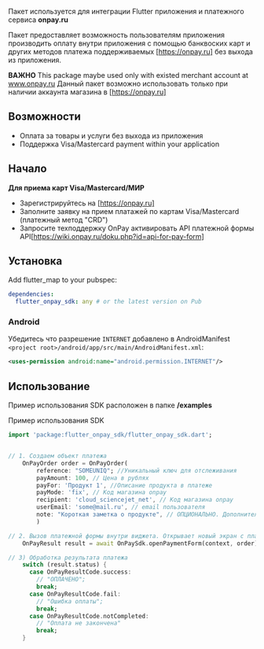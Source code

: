 
Пакет используется для интеграции Flutter приложения и платежного сервиса **onpay.ru**

Пакет предоставляет возможность пользователям приложения производить оплату внутри приложения с помощью банквоских карт и других методов платежа поддерживаемых [https://onpay.ru] без выхода из приложения.


**ВАЖНО** 
This package maybe used only with existed merchant account at www.onpay.ru
Данный пакет возможно использовать только при наличии аккаунта магазина в [https://onpay.ru]

## Возможности

 - Оплата за товары и услуги без выхода из приложения 
 - Поддержка Visa/Mastercard payment within your application

## Начало

**Для приема карт Visa/Mastercard/МИР**

 - Зарегистрируйтесь на [https://onpay.ru]
 - Заполните заявку на прием платажей по картам Visa/Mastercard (платежный метод "CRD")
 - Запросите техподдержку OnPay активировать API платежной формы API[https://wiki.onpay.ru/doku.php?id=api-for-pay-form]

## Установка

Add flutter_map to your pubspec:

```yaml
dependencies:
  flutter_onpay_sdk: any # or the latest version on Pub
```

### Android

Убедитесь что разрешение `INTERNET` добавлено в AndroidManifest
`<project root>/android/app/src/main/AndroidManifest.xml`:

```xml
<uses-permission android:name="android.permission.INTERNET"/>
```

## Использование

Пример использования SDK расположен в папке **/examples**

Пример использования SDK

```dart
import 'package:flutter_onpay_sdk/flutter_onpay_sdk.dart';


// 1. Создаем объект платежа
    OnPayOrder order = OnPayOrder(
        reference: "SOMEUNIQ"; //Уникальный ключ для отслеживания
        payAmount: 100, // Цена в рублях
        payFor: 'Продукт 1', //Описание продукта в платеже
        payMode: 'fix', // Код магазина onpay
        recipient: 'cloud_sciencejet_net', // Код магазина onpay
        userEmail: 'some@mail.ru', // email пользователя
        note: "Короткая заметка о продукте", // ОПЦИОНАЛЬНО. Дополнительное описание покупки
        )

// 2. Вызов платежной формы внутри виджета. Открывает новый экран с платежной формой. Результатом будет объект OnPayResult содержащий OnPayOrder и статус платежа
    OnPayResult result = await OnPaySdk.openPaymentForm(context, order); 

// 3) Обработка результата платежа
    switch (result.status) {
      case OnPayResultCode.success:
        // "ОПЛАЧЕНО";
        break;
      case OnPayResultCode.fail:
        // "Ошибка оплаты";
        break;
      case OnPayResultCode.notCompleted:
        // "Оплата не закончена"
        break;
    }
```

